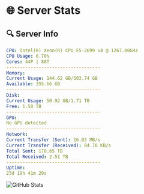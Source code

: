 # 🌐 Server Stats
## 🔍 Server Info
```yaml
CPU: Intel(R) Xeon(R) CPU E5-2699 v4 @ 1267.00GHz
CPU Usage: 0.70%
Cores: 44P | 88T
-----------------------------------
Memory:
Current Usage: 144.62 GB/503.74 GB
Available: 355.66 GB
-----------------------------------
Disk:
Current Usage: 50.92 GB/1.71 TB
Free: 1.58 TB
-----------------------------------
GPU:
No GPU detected
-----------------------------------
Network:
Current Transfer (Sent): 16.03 MB/s
Current Transfer (Received): 84.70 KB/s
Total Sent: 170.65 TB
Total Received: 2.51 TB
-----------------------------------
Uptime:
23d 19h 41m 29s
```
![GitHub Stats](https://img.shields.io/badge/Updated-2025-03-03_18:24:47-blue)